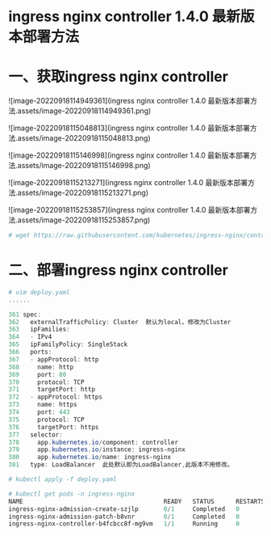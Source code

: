 # ingress nginx controller 1.4.0 最新版本部署方法

# 一、获取ingress nginx controller

![image-20220918114949361](ingress nginx controller 1.4.0 最新版本部署方法.assets/image-20220918114949361.png)

![image-20220918115048813](ingress nginx controller 1.4.0 最新版本部署方法.assets/image-20220918115048813.png)

![image-20220918115146998](ingress nginx controller 1.4.0 最新版本部署方法.assets/image-20220918115146998.png)

![image-20220918115213271](ingress nginx controller 1.4.0 最新版本部署方法.assets/image-20220918115213271.png)

![image-20220918115253857](ingress nginx controller 1.4.0 最新版本部署方法.assets/image-20220918115253857.png)

~~~powershell
# wget https://raw.githubusercontent.com/kubernetes/ingress-nginx/controller-v1.4.0/deploy/static/provider/cloud/deploy.yaml
~~~

# 二、部署ingress nginx controller

~~~powershell
# vim deploy.yaml
......

361 spec:
362   externalTrafficPolicy: Cluster  默认为local，修改为Cluster
363   ipFamilies:
364   - IPv4
365   ipFamilyPolicy: SingleStack
366   ports:
367   - appProtocol: http
368     name: http
369     port: 80
370     protocol: TCP
371     targetPort: http
372   - appProtocol: https
373     name: https
374     port: 443
375     protocol: TCP
376     targetPort: https
377   selector:
378     app.kubernetes.io/component: controller
379     app.kubernetes.io/instance: ingress-nginx
380     app.kubernetes.io/name: ingress-nginx
381   type: LoadBalancer  此处默认即为LoadBalancer,此版本不用修改。
~~~

~~~powershell
# kubectl apply -f deploy.yaml
~~~

~~~powershell
# kubectl get pods -n ingress-nginx
NAME                                       READY   STATUS      RESTARTS   AGE
ingress-nginx-admission-create-szjlp       0/1     Completed   0          13m
ingress-nginx-admission-patch-b8vnr        0/1     Completed   0          13m
ingress-nginx-controller-b4fcbcc8f-mg9vm   1/1     Running     0          13m
~~~

